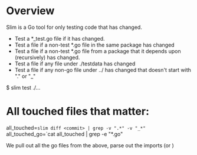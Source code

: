 # Overview

Slim is a Go tool for only testing code that has changed.

* Test a *_test.go file if it has changed.
* Test a file if a non-test *.go file in the same package has changed
* Test a file if a non-test *.go file from a package that it depends upon (recursively) has changed.
* Test a file if any file under ./testdata has changed
* Test a file if any non-go file under ../ has changed that doesn't start with "." or "_"

$ slim test ./...

# All touched files that matter:
all_touched=`slim diff <commit> | grep -v ".*" -v "_*"`
all_touched_go=`cat all_touched | grep -e "*.go" 

We pull out all the go files from the above, parse out the imports (or  )